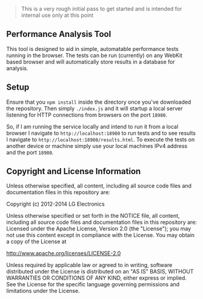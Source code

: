 > This is a very rough initial pass to get started and is intended for internal use only at this point

## Performance Analysis Tool

This tool is designed to aid in simple, automatable performance tests running in the browser.
The tests can be run (currently) on any WebKit based browser and will automatically store results
in a database for analysis.

## Setup

Ensure that you `npm install` inside the directory once you've downloaded the repository. Then simply `./index.js`
and it will startup a local server listening for HTTP connections from browsers on the port `18980`.

So, if I am running the service locally and intend to run it from a local browser I navigate to `http://localhost:18980`
to run tests and to see results I navigate to `http://localhost:18980/results.html`. To execute the tests on another
device or machine simply use your local machines IPv4 address and the port `18980`.

## Copyright and License Information

Unless otherwise specified, all content, including all source code files and
documentation files in this repository are:

Copyright (c) 2012-2014 LG Electronics

Unless otherwise specified or set forth in the NOTICE file, all content,
including all source code files and documentation files in this repository are:
Licensed under the Apache License, Version 2.0 (the "License");
you may not use this content except in compliance with the License.
You may obtain a copy of the License at

http://www.apache.org/licenses/LICENSE-2.0

Unless required by applicable law or agreed to in writing, software
distributed under the License is distributed on an "AS IS" BASIS,
WITHOUT WARRANTIES OR CONDITIONS OF ANY KIND, either express or implied.
See the License for the specific language governing permissions and
limitations under the License.